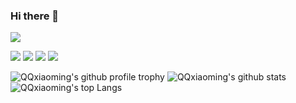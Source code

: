 ### Hi there 👋

[![](https://img.shields.io/badge/OS-Mint%20Linux-33aadd?style=flat-square&logo=mint-linux&logoColor=ffffff)](https://www.linuxmint.com/)

[![](https://img.shields.io/badge/-C-007396?style=flat-square&logo=c&logoColor=ffffff)](https://en.wikipedia.org/wiki/C_(programming_language))
[![](https://img.shields.io/badge/-C++-007396?style=flat-square&logo=cplusplus&logoColor=ffffff)](https://en.wikipedia.org/wiki/C%2B%2B)
[![](https://img.shields.io/badge/-Rust-007396?style=flat-square&logo=rust&logoColor=ffffff)](https://www.rust-lang.org/)
[![](https://img.shields.io/badge/-Python-007396?style=flat-square&logo=python&logoColor=ffffff)](https://www.python.org/)

![QQxiaoming's github profile trophy](https://github-profile-trophy.vercel.app/?username=QQxiaoming)
![QQxiaoming's github stats](https://github-readme-stats.vercel.app/api?username=QQxiaoming&count_private=true&show_icons=true&theme=dracula)
![QQxiaoming's top Langs](https://github-readme-stats.vercel.app/api/top-langs/?username=QQxiaoming&langs_count=8&layout=compact&theme=dracula)


